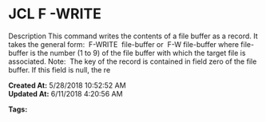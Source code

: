 # JCL F -WRITE

Description This command writes the contents of a file buffer as a record. It takes the general form:  F-WRITE  file-buffer or  F-W file-buffer where file-buffer is the number (1 to 9) of the file buffer with which the target file is associated. Note:  The key of the record is contained in field zero of the file buffer. If this field is null, the re  

**Created At:** 5/28/2018 10:52:52 AM  
**Updated At:** 6/11/2018 4:20:56 AM  

**Tags:**
<badge text='buffer' vertical='middle' />
<badge text='read' vertical='middle' />
<badge text='write' vertical='middle' />
<badge text='jcl' vertical='middle' />
